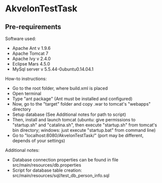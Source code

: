 # AkvelonTestTask

## Pre-requirements

Software used:
  - Apache Ant v 1.9.6
  - Apache Tomcat 7
  - Apache Ivy v 2.4.0
  - Eclipse Mars 4.5.0
  - MySql server v 5.5.44-0ubuntu0.14.04.1

How-to instructions:
  - Go to the root folder, where build.xml is placed
  - Open terminal
  - Type "ant package" (Ant must be installed and configured)
  - Now, go to the "target" folder and copy .war to tomcat's "webapps" directory
  - Setup database (See Additional notes for path to script)
  - Then, install and launch tomcat (ubuntu: give permissions to "startup.sh" and "catalina.sh", then execute "startup.sh" from tomcat's bin directory; windows: just execute "startup.bat" from command line)
  - Go to "localhost:8080/AkvelonTestTask/" (port may be different, depends of your settings)

Additional notes:
  - Database connection properties can be found in file src/main/resources/db.properties
  - Script for database table creation: src/main/resources/sql/test_db_person_info.sql
